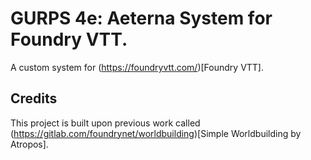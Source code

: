 # GURPS 4e: Aeterna System for Foundry VTT.

A custom system for (https://foundryvtt.com/)[Foundry VTT].

## Credits

This project is built upon previous work called (https://gitlab.com/foundrynet/worldbuilding)[Simple Worldbuilding by Atropos].